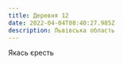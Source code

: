 ```yaml
---
title: Деревня 12
date: 2022-04-04T08:40:27.985Z
description: Львівська область
---
```

Якась єресть